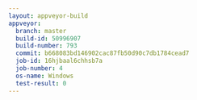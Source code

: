 ```yaml
---
layout: appveyor-build
appveyor:
  branch: master
  build-id: 50996907
  build-number: 793
  commit: b668083bd146902cac87fb50d90c7db1784cead7
  job-id: 16hjbaal6chhsb7a
  job-number: 4
  os-name: Windows
  test-result: 0
---
```

